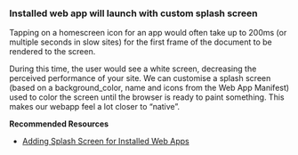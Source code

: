 ### Installed web app will launch with custom splash screen
Tapping on a homescreen icon for an app would often take up to 200ms (or multiple seconds in slow sites) for the first frame of the document to be rendered to the screen.

During this time, the user would see a white screen, decreasing the perceived performance of your site. We can customise a splash screen (based on a background_color, name and icons from the Web App Manifest) used to color the screen until the browser is ready to paint something. This makes our webapp feel a lot closer to “native”.

**Recommended Resources**
- [Adding Splash Screen for Installed Web Apps](https://developers.google.com/web/updates/2015/10/splashscreen?hl=en)
